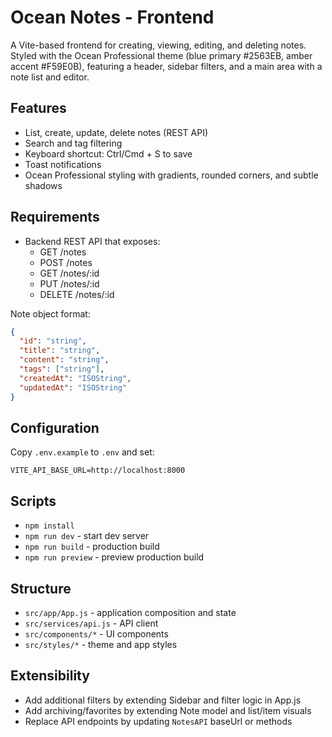 # Ocean Notes - Frontend

A Vite-based frontend for creating, viewing, editing, and deleting notes. Styled with the Ocean Professional theme (blue primary #2563EB, amber accent #F59E0B), featuring a header, sidebar filters, and a main area with a note list and editor.

## Features
- List, create, update, delete notes (REST API)
- Search and tag filtering
- Keyboard shortcut: Ctrl/Cmd + S to save
- Toast notifications
- Ocean Professional styling with gradients, rounded corners, and subtle shadows

## Requirements
- Backend REST API that exposes:
  - GET    /notes
  - POST   /notes
  - GET    /notes/:id
  - PUT    /notes/:id
  - DELETE /notes/:id

Note object format:
```json
{
  "id": "string",
  "title": "string",
  "content": "string",
  "tags": ["string"],
  "createdAt": "ISOString",
  "updatedAt": "ISOString"
}
```

## Configuration
Copy `.env.example` to `.env` and set:
```
VITE_API_BASE_URL=http://localhost:8000
```

## Scripts
- `npm install`
- `npm run dev` - start dev server
- `npm run build` - production build
- `npm run preview` - preview production build

## Structure
- `src/app/App.js` - application composition and state
- `src/services/api.js` - API client
- `src/components/*` - UI components
- `src/styles/*` - theme and app styles

## Extensibility
- Add additional filters by extending Sidebar and filter logic in App.js
- Add archiving/favorites by extending Note model and list/item visuals
- Replace API endpoints by updating `NotesAPI` baseUrl or methods

